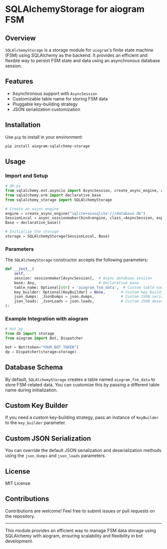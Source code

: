 # SQLAlchemyStorage for aiogram FSM

## Overview
`SQLAlchemyStorage` is a storage module for `aiogram`'s finite state machine (FSM) using SQLAlchemy as the backend. It provides an efficient and flexible way to persist FSM state and data using an asynchronous database session.

## Features
- Asynchronous support with `AsyncSession`
- Customizable table name for storing FSM data
- Pluggable key-building strategy
- JSON serialization customization

## Installation
Use `pip` to install in your environment:

```sh
pip install aiogram-sqlalchemy-storage
```

## Usage

### Import and Setup
```python
# db.py
from sqlalchemy.ext.asyncio import AsyncSession, create_async_engine, async_sessionmaker
from sqlalchemy.orm import declarative_base
from sqlalchemy_storage import SQLAlchemyStorage

# Create an async engine
engine = create_async_engine("sqlite+aiosqlite:///database.db")
SessionLocal = async_sessionmaker(bind=engine, class_=AsyncSession, expire_on_commit=False)
Base = declarative_base()

# Initialize the storage
storage = SQLAlchemyStorage(SessionLocal, Base)
```

### Parameters
The `SQLAlchemyStorage` constructor accepts the following parameters:

```python
def __init__(
    self,
    session: sessionmaker[AsyncSession],  # Async database session
    base: Any,                            # Declarative base
    table_name: Optional[str] = 'aiogram_fsm_data',  # Custom table name
    key_builder: Optional[KeyBuilder] = None,       # Custom key-building strategy
    json_dumps: _JsonDumps = json.dumps,            # Custom JSON serialization
    json_loads: _JsonLoads = json.loads,            # Custom JSON deserialization
):
```

### Example Integration with aiogram
```python
# bot.py
from db import storage
from aiogram import Bot, Dispatcher

bot = Bot(token="YOUR_BOT_TOKEN")
dp = Dispatcher(storage=storage)
```

## Database Schema
By default, `SQLAlchemyStorage` creates a table named `aiogram_fsm_data` to store FSM-related data. You can customize this by passing a different table name during initialization.

## Custom Key Builder
If you need a custom key-building strategy, pass an instance of `KeyBuilder` to the `key_builder` parameter.

## Custom JSON Serialization
You can override the default JSON serialization and deserialization methods using the `json_dumps` and `json_loads` parameters.

## License
MIT License

## Contributions
Contributions are welcome! Feel free to submit issues or pull requests on the repository.

---
This module provides an efficient way to manage FSM data storage using SQLAlchemy with aiogram, ensuring scalability and flexibility in bot development.


